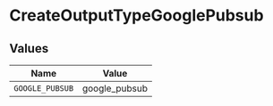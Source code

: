 # CreateOutputTypeGooglePubsub


## Values

| Name            | Value           |
| --------------- | --------------- |
| `GOOGLE_PUBSUB` | google_pubsub   |